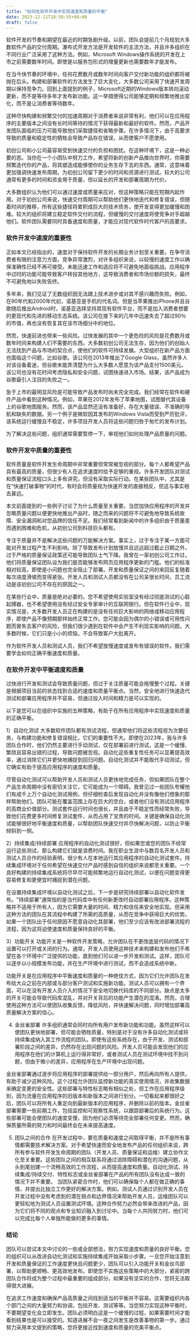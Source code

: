 ```yaml
---
title: "如何在软件开发中实现速度和质量的平衡"
date: 2023-12-21T18:58:55+08:00
draft: false
---
```


软件开发的节奏和期望在最近的时期急剧升级。以前，团队会提前几个月规划大多数软件产品的交付周期。瀑布式开发方法是开发软件的主流方法，并且许多组织在不同行业广泛采用了这种方法。例如，Microsoft Windows操作系统的开发在上市之前需要数年时间。即使是以服务包形式的增量更新也需要数年才能发布。

在当今快节奏的环境中，任何花费数月或数年时间向客户交付新功能的组织都将被抛在后头。构建和部署软件的方法发生了巨大变化，大多数公司采用了快速开发周期以保持竞争力。回到上面提到的例子，Microsoft近期的Windows版本转向滚动更新，而不是等待多年才发布新功能。这一举措使得公司能够定期和频繁地推出变化，而不是让消费者等待数年。

这种尽快构建和频繁交付的加速周期对于消费者来说非常有利，他们可以在应用程序的主要版本之间没有长时间等待的情况下获得最新和最好的软件。然而，产品开发团队面临的压力可能导致他们采取捷径和省略步骤。在许多情况下，由于高要求导致的质量和稳定性的牺牲会导致产品存在错误，从而使客户不愿使用。

初创公司和小公司最容易受到快速交付的负担和困扰。在这种环境下，这是一种必要的恶。当你在一个小团队中努力工作，希望将新的创新产品推向世界时，你需要频繁迭代你的产品，将其塑造成能够使你的业务生存下去的东西。通常，这意味着更加强调快速发布周期，为初创公司留下更少的时间和资源进行测试。较大的公司通常有更多的时间和资金用于质量，但以延长的开发和部署周期为代价。

大多数组织认为他们可以通过速度或质量来应对，但这种策略只能在短期内起作用。对于初创公司来说，快速交付周期可以帮助他们更快地迭代和修复错误，但随着时间的推移，所有这些捷径将累积成巨大的技术债务，使开发变得更加缓慢和困难。较大的组织将建立稳定软件交付的流程，但缓慢的交付速度将使竞争对手超越他们。软件团队需要同时具备速度和质量，才能应对现代软件时代客户的高要求。


### 软件开发中速度的重要性

正如本文已经指出的，速度对于保持软件开发的长期业务计划至关重要。在争夺消费者有限的注意力方面，竞争异常激烈，对许多组织来说，以较慢的速度工作以确保准确性已经不再可接受。未能迅速工作和适应将不可避免地面临挑战。应用程序中过时的功能可能导致客户转投其他地方，这导致消费者和市场份额的损失，最终不可避免地以失败告终。

多年来，我们见证了无数组织因无法跟上技术进步或对其不感兴趣而失败。例如，在90年代和2000年代初，诺基亚是手机的代名词。但是当苹果推出iPhone并且谷歌随后推出Android时，诺基亚选择坚持其现有软件平台，而不是加入消费者想要的更现代和先进的移动生态系统。该公司在接下来的几年中迅速失去了超过90％的市值，再也没有恢复其在该市场细分中的地位。

然而，快速前进也带来一些风险。过快发展的其中一个更危险的风险是花费数月或数年时间来构建人们不需要的东西。大多数初创公司无法生存，因为他们的创始人无法找到产品与市场的契合点，使他们的软件可持续发展。大型组织在新产品方面也面临这个问题，比如谷歌。该公司在2013年推出了Google Glass，虽然许多人对该设备着迷，但谷歌未能弄清楚为什么大多数人愿意为该产品支付1500美元。该公司也没有花时间考虑隐私和安全问题，试图快速进入市场。结果，该产品成为谷歌最引人注目的失败之一。

急于上市的最明显风险是可能导致产品发布时尚未完全完成。我们经常在软件和硬件产品中看到这种情况。例如，苹果在2012年发布了苹果地图，试图替代其设备上的谷歌地图服务。然而，该产品显然还没有准备好，存在大量错误、不准确的导航和缺失的数据。另一个例子是微软因其发布的Windows Vista而受到严厉批评，该系统运行缓慢且不稳定，许多项目开发人员将这些问题归咎于匆忙的发布计划。

为了解决这些问题，组织通常需要暂停一下，审视他们如何处理产品质量的问题。

### 软件开发中质量的重要性

软件质量是软件开发生命周期中非常重要但常常被忽视的部分。每个人都希望产品具有最高的质量，但很少有人在追求速度时给予足够的重视。许多开发团队对测试和质量保证流程口头上多有讲究，但没有采取实际行动。在某些团队中，尤其是在“快速打破事物”的时代，有时会将质量视为快速开发的直接相反，但这与事实相去甚远。

本文前面提到的一些例子讨论了为什么质量至关重要。当您加快应用程序的开发并忽略质量问题以便更快地推出产品时，随之而来的问题将不可避免地导致系统故障、安全漏洞和对您品牌的信任不足。我们经常看到新闻中的许多组织由于质量差而遇到困难和危机，从初创公司到科技巨头都有。

专注于质量并不是解决这些问题的万能解决方案。事实上，过于专注于某一方面可能对开发过程产生不利影响。除了导致发布计划放慢并且远远超过截止日期之外，过于严格的质量保证政策还可能导致团队士气下降。我曾在一家初创公司工作过，他们将质量保证团队设为我们是否能够发布网页应用程序更新的门槛。他们的标准相对较高，即使是小问题也完全阻止了部署。开发和质量保证之间的来回反复随着每次进度滑坡而变得紧张。开发人员和测试人员都没有在公司呆很长时间，员工流动是该初创公司不存在的原因之一。

在某些行业中，质量是绝对必要的。您不希望使用实验室没有经过彻底测试的心脏起搏器，也不希望使用没有经过安全专家审计的互联网银行。但在软件行业中，现实情况是，大多数开发人员正在构建的是没有任何巨大影响的网络或移动应用程序，即使产品不像预期那样始终正常工作。您可能会因为偶尔的小错误或可用性问题而冒失去客户的风险，但我们很少遇到在软件中会产生不利现实影响的问题。大多数时候，它们只是小小的烦恼，不会导致客户大批离开。

作为软件开发人员和测试人员，我们不希望放慢速度或发布有错误的软件。我们需要学会如何正确平衡速度和质量。

### 在软件开发中平衡速度和质量
过快进行开发和测试会导致质量问题，但过于关注质量可能会拖慢整个过程。关键是根据项目当前的状态找到合适的速度和质量平衡点。当然，安全地进行快速迭代测试和部署应用程序并不容易，但通过投入时间和精力是可以实现的。

以下是您可以在组织中实施的五种策略，有助于在所有应用程序中实现速度和质量的正确平衡。

1）自动化测试
大多数软件团队都有测试流程，但通常他们将这些流程视为次要任务，与构建功能和修复错误相比，它们的重要性不大。即使在2023年，我与许多团队合作时，他们仍然主要进行手动测试，仅在部署前进行测试，这是一个缓慢、繁琐且容易出错的过程，导致问题被忽视。自动化这些重复性任务可以显著提高效率，通过消除它们并更快地捕捉到回归问题。自动化测试并不能取代手动测试，但它确实有助于提高应用程序的速度和质量。

尽管自动化测试可以帮助开发人员和测试人员更快地完成任务，但如果团队在整个产品生命周期中没有密切关注它，它可能成为一个障碍。我曾见过一些团队夸耀他们有成千上万个自动化测试用例，但仔细检查后发现自动化并没有像他们想象的那样帮助他们。团队可能在覆盖范围上存在巨大的空白，或者他们没有测试应用程序的高商业价值部分。测试套件运行时间也很长，并且由于不稳定性而经常失败，导致他们花费更多时间修复测试套件，从而占用了宝贵的时间。关键是确保自动化测试能够很好地平衡速度和质量，以帮助团队快速交付并尽快解决问题，以防止平衡倾斜到一侧。

2）持续集成/持续部署
应用程序的自动化测试很好，但如果您或您的团队不经常运行这些测试，那么构建它们就是浪费时间。我在职业生涯中与数百名开发人员和测试人员合作的经验表明，很少有人在本地运行其应用程序的自动化测试套件。持续集成环境对于任何希望在快速交付产品时感到自信的组织来说都至关重要。一个良好构建的持续集成系统将尽早尽可能频繁地运行自动化测试，以便在问题变得更容易修复和更便宜时捕捉到潜在问题。

在设置持续集成环境以自动化测试之后，下一步是研究持续部署以自动化软件发布。"持续部署"通常指的是当代码库中有任何新更改时自动部署应用程序。这种策略并不适用于所有人，因为它需要大量的时间、精力和信任来安全地实现。但采用这种方法的团队在其流程中构建了所需的高质量，从而在竞争中获得巨大的优势。如果一个团队出于任何原因不愿意自动化其部署，他们至少应该有改进部署流程的流程，因为这将迫使速度和质量保持良好的平衡。

3）功能开关
功能开关是一种软件开发策略，允许团队在不更改底层代码的情况下设置可以打开或关闭的行为。通常，开发人员使用这种技术来构建和发布他们不希望在各个环境中广泛提供的功能，直到他们可以进一步开发和测试。这样，团队可以逐步以小规模发布功能，并在生产环境中进行测试，而不会造成系统中断。

功能开关是在应用程序中平衡速度和质量的一种绝佳方式，因为它们允许团队在发布给大众之前在内部或与部分客户测试和实施新功能。测试人员可以拥有一个界面，可以在没有开发人员介入的情况下安全地切换代码库的不同部分。缺点是太多的开关可能会导致代码库混乱，并对开关背后的功能产生潜在的混淆。然而，合理使用这种方法可以使团队收集反馈，降低风险，并快速解决问题，同时增加部署高质量解决方案的信心。

4) 金丝雀部署
许多组织通常会同时向所有用户发布新功能和功能。虽然这样可以使团队更快地部署，但可能会牺牲质量，特别是对于没有许多自动化测试或将持续集成纳入其工作流程的团队。即使有这些系统存在，由于开发、测试和部署阶段之间的差异，仍然存在出现问题的风险。开发人员可能会发现他们的应用程序在他们的计算机上运行得非常好，或者测试人员在测试环境中找不到问题，但由于微小的差异，应用程序在生产环境中出现问题。

金丝雀部署通过逐步将应用程序的部署提供给一部分用户，然后再向所有人提供，有助于减少这种风险。这个过程允许团队监控新功能的真实使用情况，并收集数据来确定变更的安全性。这些部署与特性标志略有相似之处，但工作在应用程序级别，因为流量在应用程序的旧版本和新版本之间进行划分。一切看起来都很好之后，团队可以将所有人重定向到最新版本的应用程序，并删除以前的版本。金丝雀部署需要一些前期工作，包括监控和可观察性系统，以跟踪部署后的系统行为。这些部署可能会使团队的速度变慢，因为他们必须等待完全部署任何变更。然而，确保质量所需的努力和时间最终会在未来提高速度。

5) 团队之间的合作
在开发过程中，要在质量和速度之间取得平衡，并不是所有事情都需要技术解决方案。对于希望快速而安全地发布产品的任何组织来说，跨所有参与软件开发生命周期的团队（开发人员、质量保证和运维）建立协作文化至关重要。这些团队之间的相互联系将通过消除障碍和潜在的沟通问题，从头到尾创建一个流畅高效的工作流程，从而提高速度和质量。自动化测试、持续集成/持续交付、特性标志或金丝雀部署在产品的所有团队没有达成一致的情况下并不重要。
当团队紧密合作时，他们可以确保每个人都在做正确的事情，并提出比独立工作更好的解决方案。例如，测试人员通过识别开发人员在开发过程中没有考虑到的潜在弱点和边界情况来帮助开发人员，运维团队可以更轻松地为测试人员设置测试环境。这种合作努力必然会带来改进的产品，因为它们将不同的观点和专业知识融入到讨论中。当每个人共同努力时，他们可以完成比每个人单独所能做的更多的事情。

### 结论
团队可以尝试本文中讨论的一些或全部想法，努力实现速度和质量的良好平衡。您的组织可以从改进自动化测试和实施持续集成开始采取小步骤。一旦您开始注意到开发和质量保证的工作速度更快且问题更少，团队可以引入功能开关和金丝鸟部署，以帮助更顺畅、更高效地发布。即使您不实施这些策略中的大部分，紧密的跨团队合作将成为整个过程中最重要的组成部分。如果没有坚实的合作，您将无法取得很大进展。

在追求工作速度和确保产品高质量之间找到适当的平衡并不容易。这需要组织内各个部门之间的大量努力和协调，包括开发、测试等等。当您努力实现这种平衡时，不要期望变化会立即发生。团队必须明白这是一个缓慢的过程，如果需要时间才能看到结果也是可以接受的。知道进展不会一夜之间发生是改善事物的第一步。通过努力采用本文提到的策略，您将更接近找到速度和质量的完美平衡点。